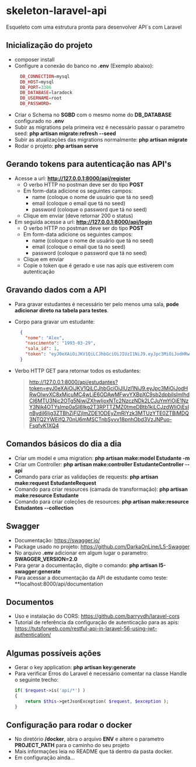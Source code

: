 # skeleton-laravel-api
Esqueleto com uma estrutura pronta para desenvolver API´s com Laravel

## Inicialização do projeto
- composer install
- Configure a conexão do banco no **.env** (Exemplo abaixo):
  ```PHP
    DB_CONNECTION=mysql
    DB_HOST=mysql
    DB_PORT=3306
    DB_DATABASE=laradock
    DB_USERNAME=root
    DB_PASSWORD=
  ```
- Criar o Schema no **SGBD** com o mesmo nome do **DB_DATABASE** configurado no **.env**
- Subir as migrations pela primeira vez é necessário passar o parametro seed: **php artisan migrate:refresh --seed**
- Subir as atualizações das migrations normalmente: **php artisan migrate**
- Rodar o projeto: **php artisan serve**

## Gerando tokens para autenticação nas API's

- Acesse a url: **http://127.0.0.1:8000/api/register**
    - O verbo HTTP no postman deve ser do tipo **POST**
    - Em form-data adicione os seguintes campos:
        - name (coloque o nome de usuário que tá no seed)
        - email (coloque o email que tá no seed)
        - password (coloque o password que tá no seed)
    - Clique em enviar (deve retornar 200 o status)
- Em seguida acesse a url: **http://127.0.0.1:8000/api/login**
    - O verbo HTTP no postman deve ser do tipo **POST**
    - Em form-data adicione os seguintes campos:
        - name (coloque o nome de usuário que tá no seed)
        - email (coloque o email que tá no seed)
        - password (coloque o password que tá no seed)
    - Clique em enviar
    - Copie o token que é gerado e use nas apis que estiverem com autenticação

## Gravando dados com a API

- Para gravar estudantes é necessário ter pelo menos uma sala, **pode adicionar direto na tabela para testes**.
- Corpo para gravar um estudante:

    ```JSON
      {
        "nome": "Alex",
        "nascimento": "1993-03-29",
        "sala_id": 1,
        "token": "eyJ0eXAiOiJKV1QiLCJhbGciOiJIUzI1NiJ9.eyJpc3MiOiJodHRwOlwvXC8xMjcuMC4wLjE6ODAwMFwvYXBpXC9sb2dpbiIsImlhdCI6MTU3Njc2OTg5NiwiZXhwIjoxNTc2NzczNDk2LCJuYmYiOjE1NzY3Njk4OTYsImp0aSI6Ikg2T3RPTTZMZ0tmeDBtb1kiLCJzdWIiOjEsInBydiI6Ijg3ZTBhZjFlZjlmZDE1ODEyZmRlYzk3MTUzYTE0ZTBiMDQ3NTQ2YWEifQ.70nU6mMSCTnbSyvv18pnhObd3VzJNPuo-FsqfvK1XQ4"
      }
    ```

- Verbo HTTP GET para retornar todos os estudantes:

  > http://127.0.0.1:8000/api/estudantes?token=eyJ0eXAiOiJKV1QiLCJhbGciOiJIUzI1NiJ9.eyJpc3MiOiJodHRwOlwvXC8xMjcuMC4wLjE6ODAwMFwvYXBpXC9sb2dpbiIsImlhdCI6MTU3Njc2OTg5NiwiZXhwIjoxNTc2NzczNDk2LCJuYmYiOjE1NzY3Njk4OTYsImp0aSI6Ikg2T3RPTTZMZ0tmeDBtb1kiLCJzdWIiOjEsInBydiI6Ijg3ZTBhZjFlZjlmZDE1ODEyZmRlYzk3MTUzYTE0ZTBiMDQ3NTQ2YWEifQ.70nU6mMSCTnbSyvv18pnhObd3VzJNPuo-FsqfvK1XQ4

## Comandos básicos do dia a dia
- Criar um model e uma migration: **php artisan make:model Estudante -m**
- Criar um Controller: **php artisan make:controller EstudanteController --api**
- Comando para criar as validações de requests: **php artisan make:request EstudanteRequest**
- Comando para criar resources (camada de transformação): **php artisan make:resource Estudante**
- Comando para criar coleções de resources: **php artisan make:resource Estudantes --collection**

## Swagger

- Documentação: https://swagger.io/
- Package usado no projeto: https://github.com/DarkaOnLine/L5-Swagger
- No arquivo **.env** adicionar em algum lugar o parametro: **SWAGGER_VERSION=2.0**
- Para gerar a documentação, digite o comando: **php artisan l5-swagger:generate**
- Para acessar a documentação da API de estudante como teste: **localhost:8000/api/documentation

## Documentos

- Uso e instalação do CORS: https://github.com/barryvdh/laravel-cors
- Tutorial de referência da configuração de autenticação para as apis: https://tutsforweb.com/restful-api-in-laravel-56-using-jwt-authentication/

## Algumas possíveis ações

- Gerar o key application: **php artisan key:generate**
- Para verificar Erros do Laravel é necessário comentar na classe Handle o seguinte trecho:
    ```PHP
    if( $request->is('api/*') )
    {
        return $this->getJsonException( $request, $exception );
    }
    ```

## Configuração para rodar o docker
- No diretório **/docker**, abra o arquivo **ENV** e altere o parametro **PROJECT_PATH** para o caminho do seu projeto
- Mais informações leia no README que tá dentro da pasta docker.
- Em configuração ainda...